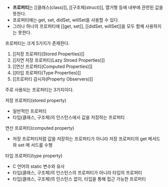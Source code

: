 - **프로퍼티**는 [[클래스(class)]], [[구조체(struct)]], 열거형 등에 내부에 관련된 값을 뜻한다.
- 프로퍼티에는 get, set, didSet, willSet을 사용할 수 있다.
- 그러나 하나의 프로퍼티에 [[get, set]], [[didSet, willSet]]을 모두 함께 사용하지는 못한다.

프로퍼티는 크게 5가지가 존재한다.

1. [[저장 프로퍼티(Stored Properties)]] 
2. [[지연 저장 프로퍼티(Lazy Stroed Properties)]]
3. [[연산 프로퍼티(Computed Properties)]]
4. [[타입 프로퍼티(Type Properties)]]
5. [[프로퍼티 감시자(Property Observers)]]

주로 사용되는 프로퍼티는 3가지이다.

저장 프로퍼티(stored property)
- 일반적인 프로퍼티
- 타입(클래스, 구조체)의 인스턴스에서 값을 저장하는 프로퍼티

연산 프로퍼티(computed property)
- 저장 프로퍼티처럼 값을 저장하는 프로퍼티가 아니라 저장 프로퍼티의 get 메서드와 set 메
서드를 수행 

타입 프로퍼티(type property)
- C 언어의 static 변수와 유사
- 타입(클래스, 구조체)의 인스턴스의 프로퍼티가 아니라 타입의 프로퍼티
- 타입(클래스, 구조체)의 인스턴스 없이, 타입을 통해 접근 가능한 프로퍼티








